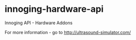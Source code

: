 # innoging-hardware-api
Innoging API - Hardware Addons

For more information - go to http://ultrasound-simulator.com/
